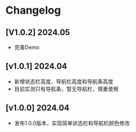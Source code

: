 # Changelog

## [V1.0.2] 2024.05

- 完善Demo

## [v1.0.1] 2024.04

- 新增状态栏高度、导航栏高度和导航条高度
- 目前实测只有导航条，暂无导航栏，慎重使用

## [v1.0.0] 2024.04

- 发布1.0.0版本，实现简单状态栏和导航栏颜色修改